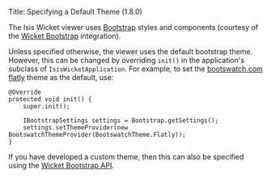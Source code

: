 Title: Specifying a Default Theme (1.8.0)

The Isis Wicket viewer uses [Bootstrap](http://getbootstrap.com/) styles and components (courtesy of the 
[Wicket Bootstrap](https://github.com/l0rdn1kk0n/wicket-bootstrap) integration).

Unless specified otherwise, the viewer uses the default bootstrap theme.  However, this can be changed by overriding
 `init()` in the application's subclass of `IsisWicketApplication`.  For example, to set the [bootswatch.com flatly](http://bootswatch.com/flatly/) theme
 as the default, use:
  
    @Override
    protected void init() {
        super.init();

        IBootstrapSettings settings = Bootstrap.getSettings();
        settings.setThemeProvider(new BootswatchThemeProvider(BootswatchTheme.Flatly));
    }

If you have developed a custom theme, then this can also be specified using the [Wicket Bootstrap API](https://github.com/l0rdn1kk0n/wicket-bootstrap/wiki/Themes).
